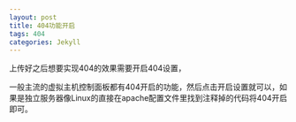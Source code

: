 ```yaml
---
layout: post
title: 404功能开启
tags: 404
categories: Jekyll
---
```


上传好之后想要实现404的效果需要开启404设置，

一般主流的虚拟主机控制面板都有404开启的功能，然后点击开启设置就可以，如果是独立服务器像Linux的直接在apache配置文件里找到注释掉的代码将404开启即可。

